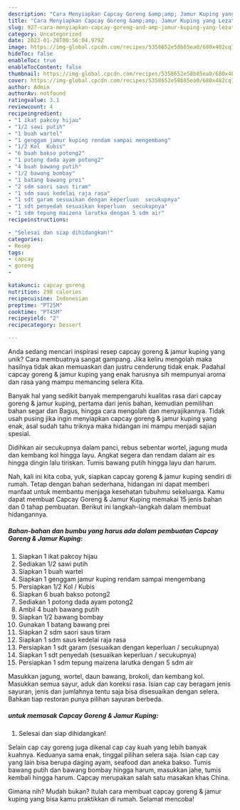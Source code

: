 ```yaml
---
description: "Cara Menyiapkan Capcay Goreng &amp;amp; Jamur Kuping yang Lezat"
title: "Cara Menyiapkan Capcay Goreng &amp;amp; Jamur Kuping yang Lezat"
slug: 927-cara-menyiapkan-capcay-goreng-and-amp-jamur-kuping-yang-lezat
category: Uncategorized
date: 2023-01-28T00:56:04.979Z
image: https://img-global.cpcdn.com/recipes/5358652e58b85ea0/680x482cq70/capcay-goreng-jamur-kuping-foto-resep-utama.jpg
hideToc: false
enableToc: true
enableTocContent: false
thumbnail: https://img-global.cpcdn.com/recipes/5358652e58b85ea0/680x482cq70/capcay-goreng-jamur-kuping-foto-resep-utama.jpg
cover: https://img-global.cpcdn.com/recipes/5358652e58b85ea0/680x482cq70/capcay-goreng-jamur-kuping-foto-resep-utama.jpg
author: Admin
authorAv: notfound
ratingvalue: 3.1
reviewcount: 4
recipeingredient:
- "1 ikat pakcoy hijau"
- "1/2 sawi putih"
- "1 buah wartel"
- "1 genggam jamur kuping rendam sampai mengembang"
- "1/2 Kol  Kubis"
- "6 buah bakso potong2"
- "1 potong dada ayam potong2"
- "4 buah bawang putih"
- "1/2 bawang bombay"
- "1 batang bawang prei"
- "2 sdm saori saus tiram"
- "1 sdm saus kedelai raja rasa"
- "1 sdt garam sesuaikan dengan keperluan  secukupnya"
- "1 sdt penyedah sesuaikan keperluan  secukupnya"
- "1 sdm tepung maizena larutka dengan 5 sdm air"
recipeinstructions:

- "Selesai dan siap dihidangkan!"
categories:
- Resep
tags:
- capcay
- goreng
- 

katakunci: capcay goreng  
nutrition: 298 calories
recipecuisine: Indonesian
preptime: "PT25M"
cooktime: "PT45M"
recipeyield: "2"
recipecategory: Dessert

---
```





Anda sedang mencari inspirasi resep capcay goreng &amp; jamur kuping yang unik? Cara membuatnya sangat gampang. Jika keliru mengolah maka hasilnya tidak akan memuaskan dan justru cenderung tidak enak. Padahal capcay goreng &amp; jamur kuping yang enak harusnya sih mempunyai aroma dan rasa yang mampu memancing selera Kita.





Banyak hal yang sedikit banyak mempengaruhi kualitas rasa dari capcay goreng &amp; jamur kuping, pertama dari jenis bahan, kemudian pemilihan bahan segar dan Bagus, hingga cara mengolah dan menyajikannya. Tidak usah pusing jika ingin menyiapkan capcay goreng &amp; jamur kuping yang enak,      asal sudah tahu triknya maka hidangan ini mampu menjadi sajian spesial.














Didihkan air secukupnya dalam panci, rebus sebentar wortel, jagung muda dan kembang kol hingga layu. Angkat segera dan rendam dalam air es hingga dingin lalu tiriskan. Tumis bawang putih hingga layu dan harum.






Nah, kali ini kita coba, yuk, siapkan capcay goreng &amp; jamur kuping sendiri di rumah. Tetap dengan bahan sederhana, hidangan ini dapat memberi manfaat untuk membantu menjaga kesehatan tubuhmu sekeluarga. Kamu dapat membuat Capcay Goreng &amp; Jamur Kuping memakai 15 jenis bahan dan 0 tahap pembuatan. Berikut ini langkah-langkah dalam membuat hidangannya.

<!--inarticleads1-->

##### Bahan-bahan dan bumbu yang harus ada dalam pembuatan Capcay Goreng &amp; Jamur Kuping:

1. Siapkan 1 ikat pakcoy hijau
1. Sediakan 1/2 sawi putih
1. Siapkan 1 buah wartel
1. Siapkan 1 genggam jamur kuping rendam sampai mengembang
1. Persiapkan 1/2 Kol / Kubis
1. Siapkan 6 buah bakso potong2
1. Sediakan 1 potong dada ayam potong2
1. Ambil 4 buah bawang putih
1. Siapkan 1/2 bawang bombay
1. Gunakan 1 batang bawang prei
1. Siapkan 2 sdm saori saus tiram
1. Siapkan 1 sdm saus kedelai raja rasa
1. Persiapkan 1 sdt garam (sesuaikan dengan keperluan / secukupnya)
1. Siapkan 1 sdt penyedah (sesuaikan keperluan / secukupnya)
1. Persiapkan 1 sdm tepung maizena larutka dengan 5 sdm air


Masukkan jagung, wortel, daun bawang, brokoli, dan kembang kol. Masukkan semua sayur, aduk dan koreksi rasa. Isian cap cay beragam jenis sayuran, jenis dan jumlahnya tentu saja bisa disesuaikan dengan selera. Bahkan tiap restoran punya pilihan sayuran berbeda. 

<!--inarticleads2-->

#####  untuk memasak Capcay Goreng &amp; Jamur Kuping:


1. Selesai dan siap dihidangkan!

Selain cap cay goreng juga dikenal cap cay kuah yang lebih banyak kuahnya. Keduanya sama enak, tinggal pilihan selera saja. Isian cap cay yang lain bisa berupa daging ayam, seafood dan aneka bakso. Tumis bawang putih dan bawang bombay hingga harum, masukkan jahe, tumis kembali hingga harum. Capcay merupakan salah satu masakan khas China. 

Gimana nih? Mudah bukan? Itulah cara membuat capcay goreng &amp; jamur kuping yang bisa kamu praktikkan di rumah. Selamat mencoba!
